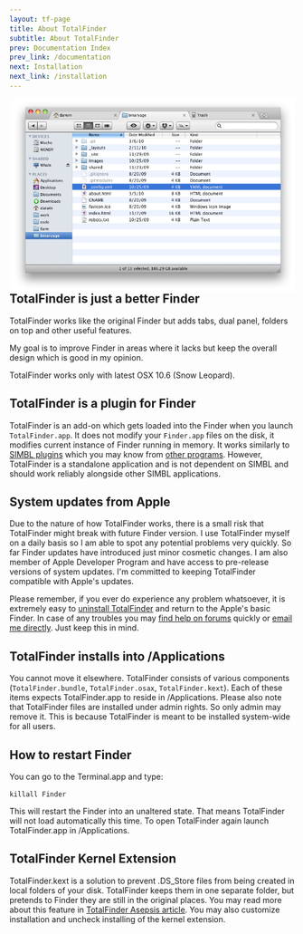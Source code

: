 ```yaml
---
layout: tf-page
title: About TotalFinder
subtitle: About TotalFinder
prev: Documentation Index
prev_link: /documentation
next: Installation
next_link: /installation
---
```


<img src="/images/totalfinder-screenshot-tabs.png" style="float:right; width:500px; margin-left: 20px; position: relative; top: 0px">

## TotalFinder is just a better Finder

TotalFinder works like the original Finder but adds tabs, dual panel, folders on top and other useful features.

My goal is to improve Finder in areas where it lacks but keep the overall design which is good in my opinion.

TotalFinder works only with latest OSX 10.6 (Snow Leopard).

## TotalFinder is a plugin for Finder

TotalFinder is an add-on which gets loaded into the Finder when you launch `TotalFinder.app`. It does not modify your `Finder.app` files on the disk, it modifies current instance of Finder running in memory. It works similarly to [SIMBL plugins](http://www.culater.net/software/SIMBL/SIMBL.php) which you may know from [other programs](http://code.google.com/p/simbl/wiki/SIMBLPlugins). However, TotalFinder is a standalone application and is not dependent on SIMBL and should work reliably alongside other SIMBL applications.

## System updates from Apple

Due to the nature of how TotalFinder works, there is a small risk that TotalFinder might break with future Finder version. I use TotalFinder myself on a daily basis so I am able to spot any potential problems very quickly. So far Finder updates have introduced just minor cosmetic changes. I am also member of Apple Developer Program and have access to pre-release versions of system updates. I'm committed to keeping TotalFinder compatible with Apple's updates. 

Please remember, if you ever do experience any problem whatsoever, it is extremely easy to [uninstall TotalFinder](/uninstallation) and return to the Apple's basic Finder. In case of any troubles you may [find help on forums](http://support.binaryage.com) quickly or [email me directly](mailto:antonin@binaryage.com). Just keep this in mind.

## TotalFinder installs into /Applications

You cannot move it elsewhere. TotalFinder consists of various components (`TotalFinder.bundle`, `TotalFinder.osax`, `TotalFinder.kext`). Each of these items expects TotalFinder.app to reside in /Applications. Please also note that TotalFinder files are installed under admin rights. So only admin may remove it. This is because TotalFinder is meant to be installed system-wide for all users.

## How to restart Finder

You can go to the Terminal.app and type: 
   
    killall Finder 
    
This will restart the Finder into an unaltered state. That means TotalFinder will not load automatically this time. To open TotalFinder again launch TotalFinder.app in /Applications.

## TotalFinder Kernel Extension

TotalFinder.kext is a solution to prevent .DS_Store files from being created in local folders of your disk. TotalFinder keeps them in one separate folder, but pretends to Finder they are still in the original places. You may read more about this feature in [TotalFinder Asepsis article](/asepsis). You may also customize installation and uncheck installing of the kernel extension. 

